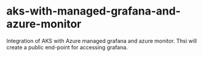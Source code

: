# aks-with-managed-grafana-and-azure-monitor
Integration of AKS with Azure  managed grafana and azure monitor. Thsi will create a public end-point for accessing grafana.

